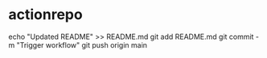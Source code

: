 # actionrepo

echo "Updated README" >> README.md
git add README.md
git commit -m "Trigger workflow"
git push origin main
